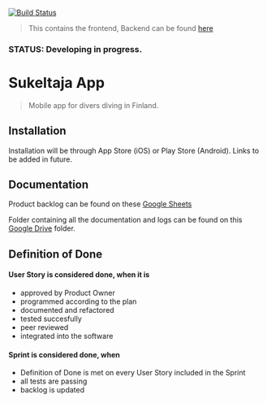 [![Build Status](https://travis-ci.org/Sukeltaja-App/sukeltaja-frontend.svg?branch=master)](https://travis-ci.org/Sukeltaja-App/sukeltaja-frontend)

>This contains the frontend, Backend can be found [here](https://github.com/Sukeltaja-App/sukeltaja-backend) 


### STATUS: Developing in progress.


# Sukeltaja App
> Mobile app for divers diving in Finland.

## Installation

Installation will be through App Store (iOS) or Play Store (Android). Links to be added in future.


## Documentation

Product backlog can be found on these [Google Sheets](https://docs.google.com/spreadsheets/d/1u03KFYHHtcJAUbRn-JUiW5gUus9soZLCMObtdGLhcyA/)   

Folder containing all the documentation and logs can be found on this [Google Drive](https://drive.google.com/drive/folders/1uOuPRkYjwMznLqBzBnsY3kqNimeE84Uz) folder.


## Definition of Done
#### User Story is considered done, when it is
* approved by Product Owner
* programmed according to the plan
* documented and refactored
* tested succesfully
* peer reviewed
* integrated into the software

#### Sprint is considered done, when
* Definition of Done is met on every User Story included in the Sprint
* all tests are passing
* backlog is updated 

